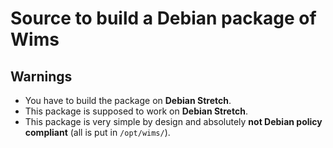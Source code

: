 # Source to build a Debian package of Wims


## Warnings

* You have to build the package on **Debian Stretch**.
* This package is supposed to work on **Debian Stretch**.
* This package is very simple by design and absolutely **not Debian
  policy compliant** (all is put in `/opt/wims/`).


